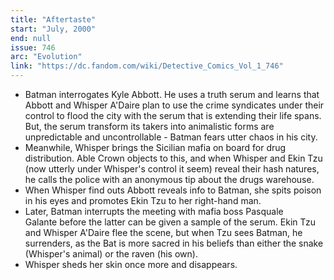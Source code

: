 ```yaml
---
title: "Aftertaste"
start: "July, 2000"
end: null
issue: 746
arc: "Evolution"
link: "https://dc.fandom.com/wiki/Detective_Comics_Vol_1_746"
---
```


- Batman interrogates Kyle Abbott. He uses a truth serum and learns that Abbott and Whisper A'Daire plan to use the crime syndicates under their control to flood the city with the serum that is extending their life spans. But, the serum transform its takers into animalistic forms are unpredictable and uncontrollable - Batman fears utter chaos in his city. 
- Meanwhile, Whisper brings the Sicilian mafia on board for drug distribution. Able Crown objects to this, and when Whisper and Ekin Tzu (now utterly under Whisper's control it seem) reveal their hash natures, he calls the police with an anonymous tip about the drugs warehouse.
- When Whisper find outs Abbott reveals info to Batman, she spits poison in his eyes and promotes Ekin Tzu to her right-hand man.
- Later, Batman interrupts the meeting with mafia boss Pasquale Galante before the latter can be given a sample of the serum. Ekin Tzu and Whisper A'Daire flee the scene, but when Tzu sees Batman, he surrenders, as the Bat is more sacred in his beliefs than either the snake (Whisper's animal) or the raven (his own).
- Whisper sheds her skin once more and disappears.
